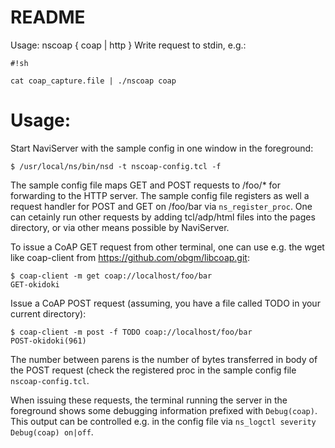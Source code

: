 # README #

Usage: nscoap { coap | http }
Write request to stdin, e.g.:
```
#!sh

cat coap_capture.file | ./nscoap coap
```

# Usage:
Start NaviServer with the sample config in one window in the foreground:

````
$ /usr/local/ns/bin/nsd -t nscoap-config.tcl -f
````

The sample config file maps GET and POST requests to /foo/* for
forwarding to the HTTP server. The sample config file registers as
well a request handler for POST and GET on /foo/bar via
`ns_register_proc`. One can cetainly run other requests by adding
tcl/adp/html files into the pages directory, or via other means
possible by NaviServer.

To issue a CoAP GET request from other terminal, one can use e.g. the
wget like coap-client from https://github.com/obgm/libcoap.git:

````
$ coap-client -m get coap://localhost/foo/bar
GET-okidoki
````

Issue a CoAP POST request (assuming, you have
a file called TODO in your current directory):

````
$ coap-client -m post -f TODO coap://localhost/foo/bar
POST-okidoki(961)
````

The number between parens is the number of bytes transferred in
body of the POST request (check the registered proc in the
sample config file `nscoap-config.tcl`.

When issuing these requests, the terminal running the server in the
foreground shows some debugging information prefixed with
`Debug(coap)`.  This output can be controlled e.g. in the config file
via `ns_logctl severity Debug(coap) on|off`.
